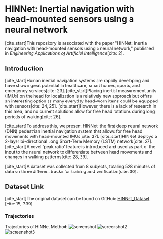 # HINNet: Inertial navigation with head-mounted sensors using a neural network

[cite_start]This repository is associated with the paper "HINNet: Inertial navigation with head-mounted sensors using a neural network," published in *Engineering Applications of Artificial Intelligence*[cite: 2].

## Introduction

[cite_start]Human inertial navigation systems are rapidly developing and have shown great potential in healthcare, smart homes, sports, and emergency services[cite: 23]. [cite_start]Placing inertial measurement units (IMUs) on the head for localization is a relatively new approach but offers an interesting option as many everyday head-worn items could be equipped with sensors[cite: 24, 25]. [cite_start]However, there is a lack of research in this area, and no current solutions allow for free head rotations during long periods of walking[cite: 26].

[cite_start]To address this, we present HINNet, the first deep neural network (DNN) pedestrian inertial navigation system that allows for free head movements with head-mounted IMUs[cite: 27]. [cite_start]HINNet deploys a 2-layer bi-directional Long Short-Term Memory (LSTM) network[cite: 27]. [cite_start]A novel 'peak ratio' feature is introduced and used as part of the input to the neural network to differentiate between head movements and changes in walking patterns[cite: 28, 29].

[cite_start]A dataset was collected from 8 subjects, totaling 528 minutes of data on three different tracks for training and verification[cite: 30].

## Dataset Link

[cite_start]The original dataset can be found on GitHub: [HINNet_Dataset](https://github.com/xinyuhou/HINNet) [cite: 15, 399]

### Trajectories
Trajectories of HINNet Method: 
![screenshot](results/img1.png)
![screenshot2](results/img2.png)
![screenshot3](results/img3.png)
